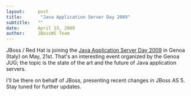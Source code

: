 ```yaml
---
layout:     post
title:       "Java Application Server Day 2009"
subtitle:   ""
date:       April 23, 2009
author:     JBossWS Team
---
```



JBoss / Red Hat is joining the [Java Application Server Day 2009](http://www.serverday.org/index.php) in Genoa (Italy) on May, 21st. That&#39;s an interesting event organized by the Genoa JUG; the topic is the state of the art and the future of Java application servers.  

I&#39;ll be there on behalf of JBoss, presenting recent changes in JBoss AS 5. Stay tuned for further updates.




